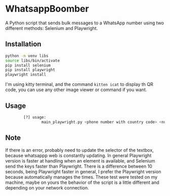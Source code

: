 # WhatsappBoomber
A Python script that sends bulk messages to a WhatsApp number using two different methods: Selenium and Playwright.

## Installation

```bash
python -m venv libs
source libs/bin/activate
pip install selenium
pip install playwright
playwright install
```
I'm using kitty terminal, and the command ```kitten icat``` to display th QR code, you can use any other image viewer or command if you want.

## Usage

```bash
        [?] usage:
                main_playwright.py <phone number with country code> <number of messages> <message>
```

## Note

If there is an error, probably need to update the selector of the textbox, because whatsappp web is constantly updating.
In general Playwright version is faster at handling when an element is available, and Selenium send the keys faster than Playwright.
There is a difference between 10 seconds, being Playwright faster in general, I prefer the Playwright version because automatically manages the times.
These test were tested on my machine, maybe on yours the behavior of the script is a little different and depending on your network connection.
